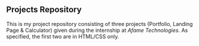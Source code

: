 ## Projects Repository
This is my project repository consisting of three projects (Portfolio, Landing Page & Calculator) given during the internship at *Afame Technologies*. As specified, the first two are in HTML/CSS only.
